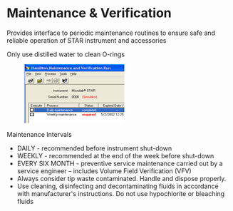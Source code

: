 # Maintenance & Verification

Provides interface to periodic maintenance routines to ensure safe and reliable operation of STAR instrument and accessories

Only use distilled water to clean O-rings

<figure><img src="../../.gitbook/assets/image (149) (1).png" alt=""><figcaption></figcaption></figure>

Maintenance Intervals&#x20;

* DAILY - recommended before instrument shut-down
* WEEKLY - recommended at the end of the week before shut-down
* EVERY SIX MONTH - preventive service maintenance carried out by a service engineer – includes Volume Field Verification (VFV)
* Always consider tip waste contaminated. Handle and dispose properly.
* Use cleaning, disinfecting and decontaminating fluids in accordance with manufacturer's instructions. Do not use hypochlorite or bleaching fluids
